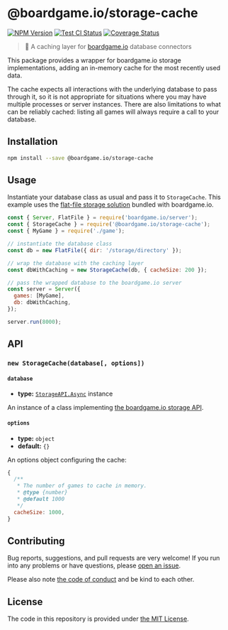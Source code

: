 # @boardgame.io/storage-cache

[![NPM Version](https://img.shields.io/npm/v/@boardgame.io/storage-cache)](https://www.npmjs.com/package/@boardgame.io/storage-cache)
[![Test CI Status](https://github.com/boardgameio/storage-cache/workflows/Test/badge.svg)](https://github.com/boardgameio/storage-cache/actions?query=workflow%3ATest)
[![Coverage Status](https://coveralls.io/repos/github/boardgameio/storage-cache/badge.svg?branch=latest)](https://coveralls.io/github/boardgameio/storage-cache?branch=latest)

>  🔌  A caching layer for [boardgame.io][bgio] database connectors

This package provides a wrapper for boardgame.io storage implementations,
adding an in-memory cache for the most recently used data.

The cache expects all interactions with the underlying database to pass
through it, so it is not appropriate for situations where you may have
multiple processes or server instances. There are also limitations to what can be reliably cached: listing all games will always require a call to your database.

## Installation

```sh
npm install --save @boardgame.io/storage-cache
```


## Usage

Instantiate your database class as usual and pass it to `StorageCache`. This example uses the [flat-file storage solution][ffdb] bundled with boardgame.io.

```js
const { Server, FlatFile } = require('boardgame.io/server');
const { StorageCache } = require('@boardgame.io/storage-cache');
const { MyGame } = require('./game');

// instantiate the database class
const db = new FlatFile({ dir: '/storage/directory' });

// wrap the database with the caching layer
const dbWithCaching = new StorageCache(db, { cacheSize: 200 });

// pass the wrapped database to the boardgame.io server
const server = Server({
  games: [MyGame],
  db: dbWithCaching,
});

server.run(8000);
```


## API

### `new StorageCache(database[, options])`

#### `database`

- **type:** [`StorageAPI.Async`][async] instance

An instance of a class implementing [the boardgame.io storage API][bgio-storage].

#### `options`

- **type:** `object`
- **default:** `{}`

An options object configuring the cache:

```js
{
  /**
   * The number of games to cache in memory.
   * @type {number}
   * @default 1000
   */
  cacheSize: 1000,
}
```


## Contributing

Bug reports, suggestions, and pull requests are very welcome! If you run into any problems or have questions, please [open an issue][newissue].

Please also note [the code of conduct][COC] and be kind to each other.


## License

The code in this repository is provided under [the MIT License](LICENSE).


[bgio]: https://boardgame.io/
[ffdb]: https://boardgame.io/documentation/#/storage?id=flatfile
[async]: https://github.com/boardgameio/boardgame.io/blob/master/src/server/db/base.ts
[bgio-storage]: https://boardgame.io/documentation/#/storage
[newissue]: https://github.com/boardgameio/storage-cache/issues/new/choose
[COC]: CODE_OF_CONDUCT.md
